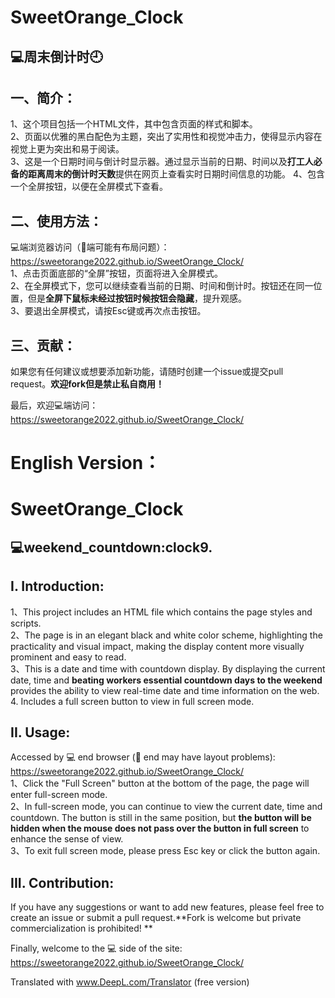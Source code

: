 SweetOrange_Clock 
===  

:computer:周末倒计时:clock9:
---

一、简介：  
---
1、这个项目包括一个HTML文件，其中包含页面的样式和脚本。  
2、页面以优雅的黑白配色为主题，突出了实用性和视觉冲击力，使得显示内容在视觉上更为突出和易于阅读。  
3、这是一个日期时间与倒计时显示器。通过显示当前的日期、时间以及**打工人必备的距离周末的倒计时天数**提供在网页上查看实时日期时间信息的功能。
4、包含一个全屏按钮，以便在全屏模式下查看。 

二、使用方法：  
---
:computer:端浏览器访问（:iphone:端可能有布局问题）：  https://sweetorange2022.github.io/SweetOrange_Clock/  
1、点击页面底部的“全屏”按钮，页面将进入全屏模式。  
2、在全屏模式下，您可以继续查看当前的日期、时间和倒计时。按钮还在同一位置，但是**全屏下鼠标未经过按钮时候按钮会隐藏**，提升观感。  
3、要退出全屏模式，请按Esc键或再次点击按钮。  

三、贡献：  
---
如果您有任何建议或想要添加新功能，请随时创建一个issue或提交pull request。**欢迎fork但是禁止私自商用！**  

最后，欢迎:computer:端访问： https://sweetorange2022.github.io/SweetOrange_Clock/


English Version：
===
SweetOrange_Clock 
===  

:computer:weekend_countdown:clock9.
---

I. Introduction:  
---
1、This project includes an HTML file which contains the page styles and scripts.  
2、The page is in an elegant black and white color scheme, highlighting the practicality and visual impact, making the display content more visually prominent and easy to read.  
3、This is a date and time with countdown display. By displaying the current date, time and **beating workers essential countdown days to the weekend** provides the ability to view real-time date and time information on the web.
4. Includes a full screen button to view in full screen mode. 

II. Usage:  
---
Accessed by :computer: end browser (:iphone: end may have layout problems): https://sweetorange2022.github.io/SweetOrange_Clock/  
1、Click the "Full Screen" button at the bottom of the page, the page will enter full-screen mode.  
2、In full-screen mode, you can continue to view the current date, time and countdown. The button is still in the same position, but **the button will be hidden when the mouse does not pass over the button in full screen** to enhance the sense of view.  
3、To exit full screen mode, please press Esc key or click the button again.  

III. Contribution:  
---
If you have any suggestions or want to add new features, please feel free to create an issue or submit a pull request.**Fork is welcome but private commercialization is prohibited! **  

Finally, welcome to the :computer: side of the site: https://sweetorange2022.github.io/SweetOrange_Clock/




Translated with www.DeepL.com/Translator (free version)

